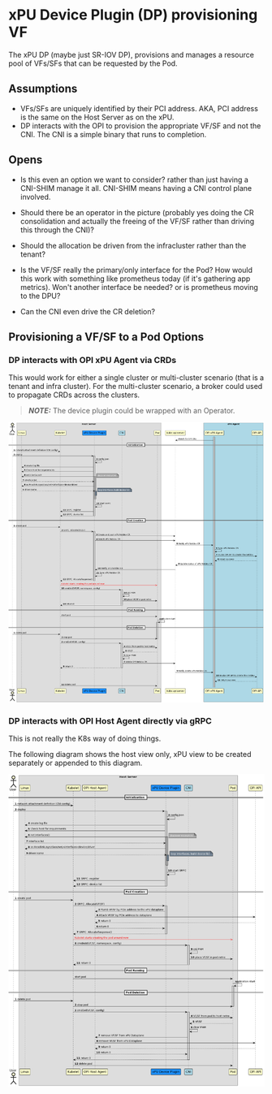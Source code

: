 # xPU Device Plugin (DP) provisioning VF

The xPU DP (maybe just SR-IOV DP), provisions and manages a resource pool
of VFs/SFs that can be requested by the Pod.

## Assumptions

- VFs/SFs are uniquely identified by their PCI address. AKA, PCI address is the same on the Host Server as on the xPU.
- DP interacts with the OPI to provision the appropriate VF/SF and not the CNI. The CNI is a simple binary that runs to completion.

## Opens

- Is this even an option we want to consider? rather than just having a CNI-SHIM manage it all. CNI-SHIM means having a CNI control plane involved.

- Should there be an operator in the picture (probably yes doing the CR consolidation and actually the freeing of the VF/SF rather than driving this through the CNI)?

- Should the allocation be driven from the infracluster rather than the tenant?

- Is the VF/SF really the primary/only interface for the Pod? How would this work with something like prometheus today (if it's gathering app metrics). Won't another interface be needed? or is prometheus moving to the DPU?

- Can the CNI even drive the CR deletion?

## Provisioning a VF/SF to a Pod Options

### DP interacts with OPI xPU Agent via CRDs

This would work for either a single cluster or multi-cluster scenario (that is
a tenant and infra cluster). For the multi-cluster scenario, a broker could used
to propagate CRDs across the clusters.

> **_NOTE:_** The device plugin could be wrapped with an Operator.

![device-plugin-cr](./images/device-plugin-cr.png)

### DP interacts with OPI Host Agent directly via gRPC

This is not really the K8s way of doing things.

The following diagram shows the host view only, xPU view to be created separately or appended to this diagram.

![device-plugin-cr](./images/device-plugin.png)
